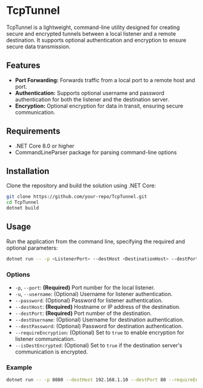 # TcpTunnel

TcpTunnel is a lightweight, command-line utility designed for creating secure and encrypted tunnels between a local listener and a remote destination. It supports optional authentication and encryption to ensure secure data transmission.

## Features

- **Port Forwarding:** Forwards traffic from a local port to a remote host and port.
- **Authentication:** Supports optional username and password authentication for both the listener and the destination server.
- **Encryption:** Optional encryption for data in transit, ensuring secure communication.

## Requirements

- .NET Core 8.0 or higher
- CommandLineParser package for parsing command-line options

## Installation

Clone the repository and build the solution using .NET Core:

```bash
git clone https://github.com/your-repo/TcpTunnel.git
cd TcpTunnel
dotnet build
```

## Usage
Run the application from the command line, specifying the required and optional parameters:

```bash
dotnet run -- -p <ListenerPort> --destHost <DestinationHost> --destPort <DestinationPort> [options]
```


### Options

- `-p`, `--port`: **(Required)** Port number for the local listener.
- `-u`, `--username`: (Optional) Username for listener authentication.
- `--password`: (Optional) Password for listener authentication.
- `--destHost`: **(Required)** Hostname or IP address of the destination.
- `--destPort`: **(Required)** Port number of the destination.
- `--destUsername`: (Optional) Username for destination authentication.
- `--destPassword`: (Optional) Password for destination authentication.
- `--requireEncryption`: (Optional) Set to `true` to enable encryption for listener communication.
- `--isDestEncrypted`: (Optional) Set to `true` if the destination server's communication is encrypted.

### Example

```bash
dotnet run -- -p 8080 --destHost 192.168.1.10 --destPort 80 --requireEncryption true
```
